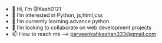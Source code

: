 - 👋 Hi, I’m @Kash0121
- 👀 I’m interested in Python, js,html,css 
- 🌱 I’m currently learning advance python.
- 💞️ I’m looking to collaborate on web development projects
- 📫 How to reach me --> parveenkahkashan333@gmail.com

<!---
Kash0121/Kash0121 is a ✨ special ✨ repository because its `README.md` (this file) appears on your GitHub profile.
You can click the Preview link to take a look at your changes.
--->
